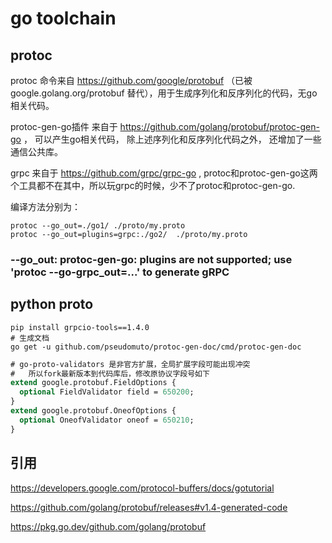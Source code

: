 # go toolchain

## protoc
protoc 命令来自 https://github.com/google/protobuf （已被 google.golang.org/protobuf 替代），用于生成序列化和反序列化的代码，无go相关代码。

protoc-gen-go插件 来自于 https://github.com/golang/protobuf/protoc-gen-go ， 可以产生go相关代码， 除上述序列化和反序列化代码之外， 还增加了一些通信公共库。

grpc 来自于 https://github.com/grpc/grpc-go , protoc和protoc-gen-go这两个工具都不在其中，所以玩grpc的时候，少不了protoc和protoc-gen-go.

编译方法分别为：
```shell
protoc --go_out=./go1/ ./proto/my.proto  
protoc --go_out=plugins=grpc:./go2/  ./proto/my.proto
```
### --go_out: protoc-gen-go: plugins are not supported; use 'protoc --go-grpc_out=...' to generate gRPC

## python proto
```shell
pip install grpcio-tools==1.4.0
# 生成文档
go get -u github.com/pseudomuto/protoc-gen-doc/cmd/protoc-gen-doc
```
``` protobuf
# go-proto-validators 是非官方扩展，全局扩展字段可能出现冲突
#   所以fork最新版本到代码库后，修改原协议字段号如下
extend google.protobuf.FieldOptions {
  optional FieldValidator field = 650200;
}
extend google.protobuf.OneofOptions {
  optional OneofValidator oneof = 650210;
}
```

## 引用
https://developers.google.com/protocol-buffers/docs/gotutorial

https://github.com/golang/protobuf/releases#v1.4-generated-code

https://pkg.go.dev/github.com/golang/protobuf
